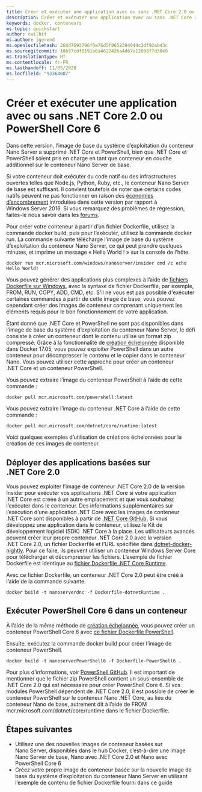 ```yaml
---
title: Créer et exécuter une application avec ou sans .NET Core 2.0 ou PowerShell Core 6
description: Créer et exécuter une application avec ou sans .NET Core 2.0 ou PowerShell Core 6.
keywords: docker, conteneurs
ms.topic: quickstart
author: cwilhit
ms.author: jgerend
ms.openlocfilehash: 268d7693796f0e76d5f9652394044c2df92ab43c
ms.sourcegitcommit: 18b97cdf8191a6a4622426a4d67a12098f7d30e8
ms.translationtype: HT
ms.contentlocale: fr-FR
ms.lasthandoff: 11/05/2020
ms.locfileid: "93364087"
---
```

# <a name="build-and-run-an-application-with-or-without-net-core-20-or-powershell-core-6"></a>Créer et exécuter une application avec ou sans .NET Core 2.0 ou PowerShell Core 6

Dans cette version, l’image de base du système d’exploitation du conteneur Nano Server a supprimé .NET Core et PowerShell, bien que .NET Core et PowerShell soient pris en charge en tant que conteneur en couche additionnel sur le conteneur Nano Server de base.

Si votre conteneur doit exécuter du code natif ou des infrastructures ouvertes telles que Node.js, Python, Ruby, etc., le conteneur Nano Server de base est suffisant.  Il convient toutefois de noter que certains codes natifs peuvent ne pas fonctionner en raison des [économies d’encombrement](/windows-server/get-started/nano-in-semi-annual-channel) introduites dans cette version par rapport à Windows Server 2016. Si vous remarquez des problèmes de régression, faites-le nous savoir dans les [forums](https://social.msdn.microsoft.com/Forums/home?forum=windowscontainers).

Pour créer votre conteneur à partir d’un fichier Dockerfile, utilisez la commande docker build, puis pour l’exécuter, utilisez la commande docker run.  La commande suivante télécharge l’image de base du système d’exploitation du conteneur Nano Server, ce qui peut prendre quelques minutes, et imprime un message « Hello World ! » sur la console de l’hôte.

```
docker run mcr.microsoft.com/windows/nanoserver/insider cmd /c echo Hello World!
```

Vous pouvez générer des applications plus complexes à l’aide de [fichiers Dockerfile sur Windows](../manage-docker/manage-windows-dockerfile.md), avec la syntaxe de fichier Dockerfile, par exemple, FROM, RUN, COPY, ADD, CMD, etc.  S'il ne vous est pas possible d'exécuter certaines commandes à partir de cette image de base, vous pouvez cependant créer des images de conteneur comprenant uniquement les éléments requis pour le bon fonctionnement de votre application.

Étant donné que .NET Core et PowerShell ne sont pas disponibles dans l’image de base du système d’exploitation du conteneur Nano Server, le défi consiste à créer un conteneur dont le contenu utilise un format zip compressé. Grâce à la fonctionnalité de [création échelonnée](https://docs.docker.com/engine/userguide/eng-image/multistage-build/) disponible dans Docker 17.05, vous pouvez exploiter PowerShell dans un autre conteneur pour décompresser le contenu et le copier dans le conteneur Nano. Vous pouvez utiliser cette approche pour créer un conteneur .NET Core et un conteneur PowerShell.

Vous pouvez extraire l’image du conteneur PowerShell à l’aide de cette commande :

```
docker pull mcr.microsoft.com/powershell:latest
```

Vous pouvez extraire l’image du conteneur .NET Core à l’aide de cette commande :

```
docker pull mcr.microsoft.com/dotnet/core/runtime:latest
```

Voici quelques exemples d’utilisation de créations échelonnées pour la création de ces images de conteneur.

## <a name="deploy-apps-based-on-net-core-20"></a>Déployer des applications basées sur .NET Core 2.0
Vous pouvez exploiter l’image de conteneur .NET Core 2.0 de la version Insider pour exécuter vos applications .NET Core si votre application .NET Core est créée à un autre emplacement et que vous souhaitez l’exécuter dans le conteneur.  Des informations supplémentaires sur l’exécution d’une application .NET Core avec les images de conteneur .NET Core sont disponibles à partir de [.NET Core GitHub](https://github.com/dotnet/dotnet-docker-nightly).  Si vous développez une application dans le conteneur, utilisez le Kit de développement logiciel (SDK) .NET Core à la place.  Les utilisateurs avancés peuvent créer leur propre conteneur .NET Core 2.0 avec la version .NET Core 2.0, un fichier Dockerfile et l’URL spécifiée dans [dotnet-docker-nightly](https://github.com/dotnet/dotnet-docker-nightly/tree/master/2.0). Pour ce faire, ils peuvent utiliser un conteneur Windows Server Core pour télécharger et décompresser les fichiers.  L’exemple de fichier Dockerfile est identique au [fichier Dockerfile .NET Core Runtime](https://github.com/dotnet/dotnet-docker-nightly/blob/master/2.0/runtime).

Avec ce fichier Dockerfile, un conteneur .NET Core 2.0 peut être créé à l’aide de la commande suivante.

```
docker build -t nanoserverdnc -f Dockerfile-dotnetRuntime .
```

## <a name="run-powershell-core-6-in-a-container"></a>Exécuter PowerShell Core 6 dans un conteneur
À l’aide de la même méthode de [création échelonnée](https://docs.docker.com/engine/userguide/eng-image/multistage-build/), vous pouvez créer un conteneur PowerShell Core 6 avec [ce fichier Dockerfile PowerShell](https://github.com/PowerShell/PowerShell-Docker/blob/master/release/stable/nanoserver/docker/Dockerfile).


Ensuite, exécutez la commande docker build pour créer l’image de conteneur PowerShell.

```
docker build -t nanoserverPowerShell6 -f Dockerfile-PowerShell6 .
```

Pour plus d’informations, voir [PowerShell GitHub](https://github.com/PowerShell/PowerShell-Docker/tree/master/release).  Il est important de mentionner que le fichier zip PowerShell contient un sous-ensemble de .NET Core 2.0 qui est nécessaire pour créer PowerShell Core 6.  Si vos modules PowerShell dépendent de .NET Core 2.0, il est possible de créer le conteneur PowerShell sur le conteneur Nano .NET Core, au lieu du conteneur Nano de base, autrement dit à l’aide de FROM mcr.microsoft.com/dotnet/core/runtime dans le fichier Dockerfile.

## <a name="next-steps"></a>Étapes suivantes
- Utilisez une des nouvelles images de conteneur basées sur Nano Server, disponibles dans le hub Docker, c’est-à-dire une image Nano Server de base, Nano avec .NET Core 2.0 et Nano avec PowerShell Core 6
- Créez votre propre image de conteneur basée sur la nouvelle image de base du système d’exploitation du conteneur Nano Server en utilisant l’exemple de contenu de fichier Dockerfile fourni dans ce guide